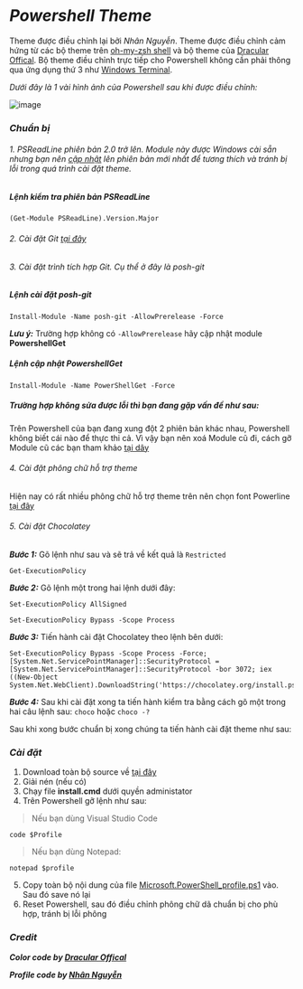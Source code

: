 ﻿# *_Powershell Theme_*
 Theme được điều chỉnh lại bởi *Nhân Nguyễn*. Theme được điều chỉnh cảm hứng từ các bộ theme trên [oh-my-zsh shell](https://github.com/ohmyzsh/ohmyzsh/wiki/Themes) và bộ theme của [Dracular Offical](https://draculatheme.com/). Bộ theme điều chỉnh trực tiếp cho Powershell không cần phải thông qua ứng dụng thứ 3 như [Windows Terminal](https://github.com/microsoft/terminal). 

*Dưới đây là 1 vài hình ảnh của Powershell sau khi được điều chỉnh:*

![image](https://user-images.githubusercontent.com/56079798/123784263-72d9c080-d901-11eb-813b-3631a5baa1cf.png)

### _Chuẩn bị_

###### 1. PSReadLine phiên bản 2.0 trở lên. Module này được Windows cài sẵn nhưng bạn nên [cập nhật](https://github.com/PowerShell/PSReadLine#user-content-upgrading) lên phiên bản mới nhất để tương thích và tránh bị lỗi trong quá trình cài đặt theme.

##### _Lệnh kiểm tra phiên bản PSReadLine_
```cmdlet
(Get-Module PSReadLine).Version.Major
```
###### 2. Cài đặt Git [tại đây](https://git-scm.com/)
###### 3. Cài đặt trình tích hợp Git. Cụ thể ở đây là posh-git

##### _Lệnh cài đặt posh-git_
```cmdlet
Install-Module -Name posh-git -AllowPrerelease -Force
```
***Lưu ý:***
Trường hợp không có `-AllowPrerelease` hãy cập nhật module **PowershellGet**

##### _Lệnh cập nhật PowershellGet_
```cmdlet
Install-Module -Name PowerShellGet -Force
```
##### _Trường hợp không sửa được lỗi thì bạn đang gặp vấn đề như sau:_

Trên Powershell của bạn đang xung đột 2 phiên bản khác nhau, Powershell không biết cái nào để thực thi cả. Vì vậy bạn nên xoá Module cũ đi, cách gỡ Module cũ các bạn tham khảo [tại dây](https://www.locktar.nl/programming/powershell/upgrading-powershellget-to-the-latest-version/)

###### 4. Cài đặt phông chữ hỗ trợ theme

Hiện nay có rất nhiều phông chữ hỗ trợ theme trên nên chọn font Powerline [tại đây](https://github.com/powerline/fonts)

###### 5. Cài đặt Chocolatey
***Bước 1:*** Gõ lệnh như sau và sẽ trả về kết quả là `Restricted`
```cmdlet
Get-ExecutionPolicy
```
***Bước 2:*** Gõ lệnh một trong hai lệnh dưới đây:
```cmdlet
Set-ExecutionPolicy AllSigned
```
```cmdlet
Set-ExecutionPolicy Bypass -Scope Process
```
***Bước 3:*** Tiến hành cài đặt Chocolatey theo lệnh bên dưới:
```cmdlet
Set-ExecutionPolicy Bypass -Scope Process -Force; [System.Net.ServicePointManager]::SecurityProtocol = [System.Net.ServicePointManager]::SecurityProtocol -bor 3072; iex ((New-Object System.Net.WebClient).DownloadString('https://chocolatey.org/install.ps1'))
```
***Bước 4:*** Sau khi cài đặt xong ta tiến hành kiểm tra bằng cách gõ một trong hai câu lệnh sau: `choco` hoặc `choco -?`

Sau khi xong bước chuẩn bị xong chúng ta tiến hành cài đặt theme như sau:
### _Cài đặt_
1. Download toàn bộ source về [tại đây](https://github.com/FoxMinChan/Powershell_Themes.git)
2. Giải nén (nếu có)
3. Chạy file **install.cmd** dưới quyền administator
4. Trên Powershell gỡ lệnh như sau:
>Nếu bạn dùng Visual Studio Code
```cmdlet
code $Profile
```
>Nếu bạn dùng Notepad:
```cmdlet
notepad $profile
```
5. Copy toàn bộ nội dung của file [Microsoft.PowerShell_profile.ps1](https://github.com/FoxMinChan/Powershell_Themes/blob/main/Microsoft.PowerShell_profile.ps1) vào. Sau đó save nó lại
6. Reset Powershell, sau đó điều chỉnh phông chữ dã chuẩn bị cho phù hợp, tránh bị lỗi phông

### _Credit_

***Color code by [Dracular Offical](https://draculatheme.com/)***

***Profile code by [Nhân Nguyễn](https://www.facebook.com/FoxMinChan/)***
